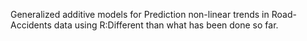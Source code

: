Generalized additive models for Prediction non-linear trends in Road-Accidents data using R:Different than what has been done so far.
